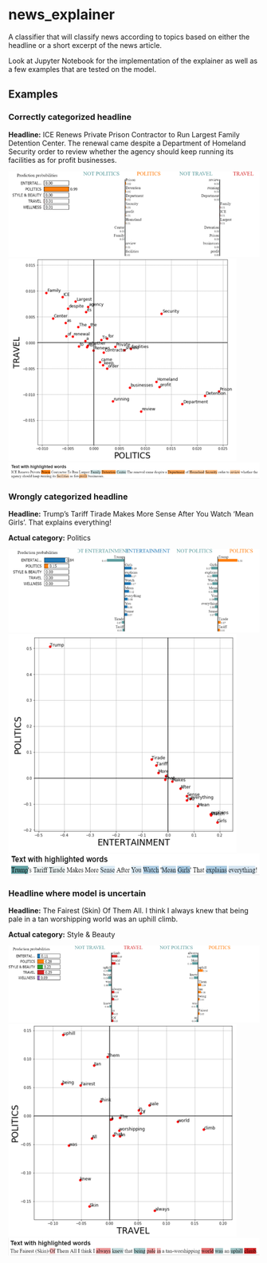 # news_explainer
A classifier that will classify news according to topics based on either the headline or a short excerpt of the news article.

Look at Jupyter Notebook for the implementation of the explainer as well as a few examples that are tested on the model.

## Examples
### Correctly categorized headline
**Headline:** 
ICE Renews Private Prison Contractor to Run Largest Family Detention Center. The
renewal came despite a Department of Homeland Security order to review
whether the agency should keep running its facilities as for profit businesses.

![Probability list of words for correctly categorized headline](https://github.com/karyiteh/news_explainer/blob/master/images/correct_prob.png)
![Probability plot of words for correctly categorized headline](https://github.com/karyiteh/news_explainer/blob/master/images/correct_plot.png)
![Text highlight of words that explain categories for correctly categorized headline](https://github.com/karyiteh/news_explainer/blob/master/images/correct_highlight.png)

### Wrongly categorized headline
**Headline:** 
Trump’s Tariff Tirade Makes More Sense After You Watch ‘Mean Girls’. That
explains everything!

**Actual category:**
Politics

![Probability list of words for wrongly categorized headline](https://github.com/karyiteh/news_explainer/blob/master/images/wrong_prob.png)
![Probability plot of words for wrongly categorized headline](https://github.com/karyiteh/news_explainer/blob/master/images/wrong_plot.png)
![Text highlight of words that explain categories for wrongly categorized headline](https://github.com/karyiteh/news_explainer/blob/master/images/wrong_highlight.png)

### Headline where model is uncertain
**Headline:** 
The Fairest (Skin) Of Them All. I think I always knew that being pale in a tan
worshipping world was an uphill climb.

**Actual category:**
Style & Beauty

![Probability list of words for uncertain categorized headline](https://github.com/karyiteh/news_explainer/blob/master/images/uncertain_prob.png)
![Probability plot of words for uncertain categorized headline](https://github.com/karyiteh/news_explainer/blob/master/images/uncertain_plot.png)
![Text highlight of words that explain categories for uncertain categorized headline](https://github.com/karyiteh/news_explainer/blob/master/images/uncertain_highlight.png)
